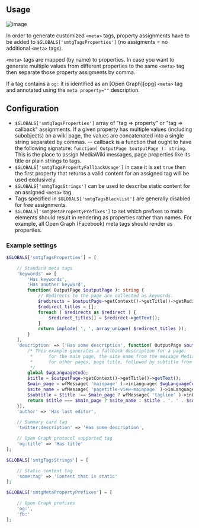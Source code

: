 ## Usage

![image](https://cloud.githubusercontent.com/assets/1245473/16200642/73ddec3a-370e-11e6-938b-4e952077d0c4.png)

In order to generate customized `<meta>` tags, property assignments have
to be added to `$GLOBALS['smtgTagsProperties']` (no assigments = no additional
`<meta>` tags).

`<meta>` tags are mapped (by name) to properties. In case you want to generate
multiple values from different properties to the same `<meta>` tag then separate
those property assigments by comma.

If a tag contains a `og:` it is identified as an [Open Graph][opg] `<meta>` tag
and annotated using the `meta property=""` description.

## Configuration

- `$GLOBALS['smtgTagsProperties']` array of "tag => property" or "tag => callback"
  assignments. If a given property has multiple values (including subobjects)
  on a wiki page, the values are concatenated into a single string separated
  by commas.
-- callback is a function that ought to have the following signature:
   `function( OutputPage $outputPage ): string`. This is the place to assign
   MediaWiki messages, page properties like its title or plain strings to tags.
- `$GLOBALS['smtgTagsPropertyFallbackUsage']` in case it is set `true` then the
  first property that returns a valid content for an assigned tag will be used
  exclusively.
- `$GLOBALS['smtgTagsStrings']` can be used to describe static content for an 
  assigned `<meta>` tag.
- Tags specified in `$GLOBALS['smtgTagsBlacklist']` are generally disabled for
  free assignments.
- `$GLOBALS['smtgMetaPropertyPrefixes']` to set which prefixes to meta elements
  should result in rendering as properties rather than names. For example, all
  Open Graph (Facebook) meta tags should render as properties.

### Example settings

```php
$GLOBALS['smtgTagsProperties'] = [

	// Standard meta tags
	'keywords' => [
		'Has keywords',
		'Has another keyword',
		function( OutputPage $outputPage ): string {
			// Redirects to the page are collected as keywords.
			$redirects = $outputPage->getContext()->getTitle()->getRedirectsHere();
			$redirect_titles = [];
			foreach ( $redirects as $redirect ) {
				$redirect_titles[] = $redirect->getText();
			}
			return implode( ', ', array_unique( $redirect_titles ));
		}
	],
	'description' => ['Has some description', function( OutputPage $outputPage ): string {
		/* This example generates a fallback description for a page:
		 *		for the main page, the site name from the message MediaWiki:pagetitle-view-mainpage,
		 *		for other pages, page title, followed by subtitle from MediaWiki:Tagline.
		 */
		global $wgLanguageCode;
		$title = $outputPage->getContext()->getTitle()->getText();
		$main_page = wfMessage( 'mainpage' )->inLanguage( $wgLanguageCode ?: 'ru' )->escaped();
		$site_name = wfMessage( 'pagetitle-view-mainpage' )->inLanguage( $wgLanguageCode ?: 'ru' )->escaped();
		$subtitle = $title !== $main_page ? wfMessage( 'tagline' )->inLanguage( $wgLanguageCode ?: 'ru' )->escaped () : '';
		return $title === $main_page ? $site_name : $title . '. ' . $subtitle;
	}],
	'author' => 'Has last editor',

	// Summary card tag
	'twitter:description' => 'Has some description',

	// Open Graph protocol supported tag
	'og:title' => 'Has title'
];

$GLOBALS['smtgTagsStrings'] = [

	// Static content tag
	'some:tag' => 'Content that is static'
];

$GLOBALS['smtgMetaPropertyPrefixes'] = [ 

	// Open Graph prefixes
	'og:',
	'fb:'
];
```
